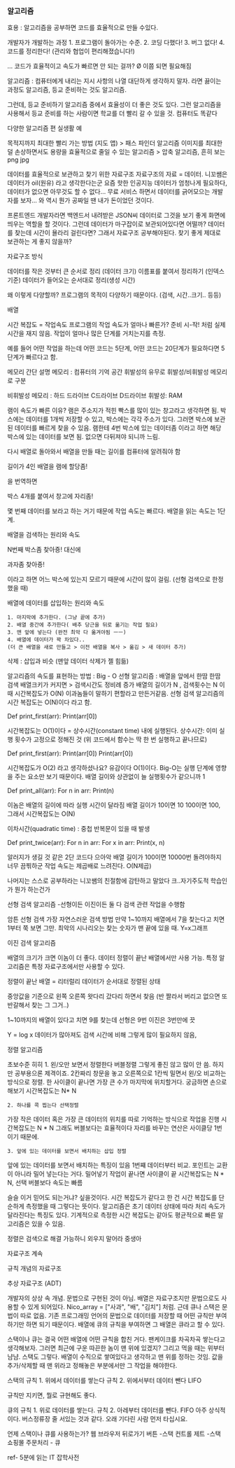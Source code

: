 
### 알고리즘

효용 : 알고리즘을 공부하면 코드를 효율적으로 만들 수있다. 

개발자가 개발하는 과정
	1. 프로그램이 돌아가는 수준.
	2. 코딩 다했다!
	3. 버그 없다!
	4. 코드를 정리한다! 
	(관리와 협업이 편리해졌습니다!)

… 코드가 효율적이고 속도가 빠르면 안 되는 걸까?
	Ø 이쯤 되면 필요해짐

알고리즘 : 컴퓨터에게 내리는 지시 사항의 나열 
대단하게 생각하지 말자. 라면 끓이는 과정도 알고리즘,
등교 준비하는 것도 알고리즘.

그런데, 등교 준비하기 알고리즘 중에서 효율성이 더 좋은 것도 있다. 그런 알고리즘을 사용해서 등교 준비를 하는 사람이면 학교를 더 빨리 갈 수 있을 것. 컴퓨터도 똑같다 

다양한 알고리즘 편
실생활 예 

목적지까지 최대한 빨리 가는 방법 (지도 앱) > 패스 파인더 알고리즘
이미지를 최대한 덜 손상하면서도 용량을 효율적으로 줄일 수 있는 알고리즘 > 압축 알고리즘, 흔히 보는 png jpg 

데이터를 효율적으로 보관하고 찾기 위한 자료구조
자료구조의 자료 = 데이터. 
니꼬쌤은 데이터가 oil(원유) 라고 생각한다는군
요즘 핫한 인공지능 데이터가 엄청나게 필요하다, 데이터가 없으면 아무것도 할 수 없다… 무료 서비스 하면서 데이터를 긁어모으는 개발자를 보자… 와 역시 뭔가 공짜일 땐 내가 돈이었던 것이다.

프론트엔드 개발자라면 백엔드서 내려받은 JSON씨 데이터로 그것을 보기 좋게 화면에 띄우는 역할을 할 것이다.
그런데 데이터가 마구잡이로 보관되어있다면 어떨까? 데이터를 찾는데 시간이 욜라리 걸린다면? 그래서 자료구조 공부해야된다. 찾기 좋게 제대로 보관하는 게 좋지 않을까?

자료구조 방식

데이터를 작은 것부터 큰 순서로 정리 (데이터 크기)
이름표를 붙여서 정리하기 (인덱스 기준)
데이터가 들어오는 순서대로 정리(생성 시간)

왜 이렇게 다양할까? 프로그램의 목적이 다양하기 때문이다.
(검색, 시간..크기.. 등등) 


배열

시간 복잡도 = 작업속도 
프로그램의 작업 속도가 얼마나 빠른가?
준비 시-작! 처럼 실제 시간을 재지 않음. 작업이 얼마나 많은 단계를 거치는지를 측정. 

예를 들어 어떤 작업을 하는데 어떤 코드는 5단계, 어떤 코드는 20단계가 필요하다면 5단계가 빠르다고 함.

메모리 간단 설명
메모리 : 컴퓨터의 기억 공간 
휘발성의 유무로 휘발성/비휘발성 메모리로 구분

비휘발성 메모리 : 하드 드라이브 C드라이브 D드라이브
휘발성: RAM 

램이 속도가 빠른 이유?
램은 주소지가 적힌 빡스를 많이 있는 창고라고 생각하면 됨. 박스에는 데이터를 1개씩 저장할 수 있고, 박스에는 각각 주소가 있다. 그러면 박스에 보관된 데이터를 빠르게 찾을 수 있음. 램한테 4번 박스에 있는 데이터좀 이라고 하면 해당 박스에 있는 데이터를 보면 됨. 없으면 다뒤져야 되니까 느림.

다시 배열로 돌아와서 배열을 만들 때는 길이를 컴퓨터에 알려줘야 함 

길이가 4인 배열을 램에 할당좀!

을 번역하면

박스 4개를 붙여서 창고에 자리좀!


몇 번째 데이터를 보라고 하는 거기 때문에 작업 속도는 빠르다. 배열을 읽는 속도는 1단계.

배열을 검색하는 원리와 속도

N번째 박스좀 찾아죵! 대신에

과자좀 찾아죵! 

이라고 하면 어느 박스에 있는지 모르기 때문에 시간이 많이 걸림. (선형 검색으로 한정했을 때)


배열에 데이터를 삽입하는 원리와 속도

	1. 마지막에 추가한다. (그냥 끝에 추가)
	2. 배열 중간에 추가한다( 배추 당근을 뒤로 옮기는 작업 필요)
	3. 맨 앞에 넣는다 (완전 최악 다 옮겨야됨 ㅡㅡ)
	4. 배열에 데이터가 꽉 차있다..
	(더 큰 배열을 새로 만들고 > 이전 배열을 복사 > 옮김 > 새 데이터 추가)
	
삭제 : 삽입과 비슷 (맨앞 데이터 삭제가 젤 힘듦)


알고리즘의 속도를 표현하는 방법 : Big - O
선형 알고리즘 : 배열을 앞에서 한땀 한땀 검색 
배열크키가 커지면 > 검색시간도 정비례 증가
배열의 길이가 N , 검색횟수는 N
이때 시간복잡도가 O(N) 이과놈들이 말하기 편할라고 만든거같음. 선형 검색 알고리즘의 시간 복잡도는 O(N)이다 라고 함.

Def print_first(arr):
	Print(arr[0])
	
시간복잡도는 O(1)이다 = 상수시간(constant time) 내에 실행된다. 
상수시간: 이미 실행 횟수가 고정으로 정해진 것 
(위 코드에서 함수는 딱 한 번 실행하고 끝나므로)

Def print_first(arr):
	Print(arr[0])
	Print(arr[0])

시간복잡도가 O(2) 라고 생각하셨나요? 유감이다
O(1)이다. Big-O는 실행 단계에 영향을 주는 요소만 보기 때문이다. 배열 길이와 상관없이 늘 실행횟수가 같으니까 1

Def print_all(arr):
	For n in arr:
	Print(n)

이놈은 배열의 길이에 따라 실행 시간이 달라짐
배열 길이가 10이면 10 100이면 100, 그래서
시간복잡도는 O(N)

이차시간(quadratic time) : 중첩 반복문이 있을 때 발생

Def print_twice(arr):
	For n in arr:
		For x in arr:
			Print(x, n)
			
알러지가 생길 것 같은 2단 코드다 으아악
배열 길이가 100이면 10000번 돌려야하지 너무 끔찎하군
작업 속도는 제곱배로 느려진다. 
O(N제곱) 

나머지는 스스로 공부하라는 니꼬쌤의 친절함에 감탄하고 말았다 크..자기주도적 학습인가 뭔가 하는건가

선형 검색 알고리즘
-선형이든 이진이든 둘 다 검색 관련 작업을 수행함

암튼 선형 검색
가장 자연스러운 검색 방법
만약 1~10까지 배열에서 7을 찾는다고 치면 1부터 쭉 보면 그만. 최악의 시나리오는 찾는 숫자가 맨 끝에 있을 때. Y=x그래프

이진 검색 알고리즘

배열의 크기가 크면 이놈이 더 좋다. 데이터 정렬이 끝난 배열에서만 사용 가능. 특정 알고리즘은 특정 자료구조에서만 사용할 수 있다. 

정렬이 끝난 배열 = 리터럴리 데이터가 순서대로 정렬된 상태

중앙값을 기준으로 왼쪽 오른쪽 왓다리 갔다리 하면서 찾음
(반 짤라서 버리고 없으면 또 반갈해서 찾는 그 그거..)

1~10까지의 배열이 있다고 치면 9를 찾는데 
선형은 9번
이진은 3번만에 끗

Y = log x 
데이터가 많아져도 검색 시간에 비해 그렇게 많이 필요하지 않음, 


정렬 알고리즘 

초보수준 히히
	1. 왼/오만 보면서 정렬한다 버블정렬
그렇게 좋진 않고 많이 안 씀. 하지만 공부용으론 제격이죠.
2칸짜리 창문을 놓고 오른쪽으로 1칸씩 밀면서 왼/오 비교하는 방식으로 정렬. 한 사이클이 끝나면 가장 큰 수가 마지막에 위치할거다. 궁금하면 손으로 해보기
시간복잡도는 N* N

	2. 하나를 콕 찝는다 선택정렬
가장 작은 데이터 혹은 가장 큰 데이터의 위치를 따로 기억하는 방식으로 작업을 진행
시간복잡도는 N * N 그래도 버블보다는 효율적이다
자리를 바꾸는 연산은 사이클당 1번이기 때문에.

	3. 앞에 있는 데이터를 보면서 배치하는 삽입 정렬
앞에 있는 데이터를 보면서 배치하는 특징이 있음
1번쨰 데이터부터 비교. 포인트는 교환이 아니라 밀어 넣는다는 거다. 밀어넣기 작업이 끝나면 사이클이 끝 
시간복잡도는 N * N, 선택 버블보다 속도는 빠름

슬슬 이거 믿어도 되는거냐? 싶을것이다.
시간 복잡도가 같다고 한 건 시간 복잡도를 단순하게 측정했을 때 그렇다는 뜻이다. 알고리즘은 초기 데이터 상태에 따라 처리 속도가 달라진다는 특징도 있다. 기계적으로 측정한 시간 복잡도는 같아도 평균적으로 빠른 알고리즘은 있을 수 있음. 

정렬은 검색으로 해결 가능하니 외우지 말어라 중생아

자료구조 계속

규칙 개념의 자료구조 

추상 자료구조 (ADT)

개발자의 상상 속 개념. 문법으로 구현된 것이 아님. 배열은 자료구조지만 문법으로도 사용할 수 있게 되어있다. 
Nico_array = ["사과", "배", "김치"]
처럼.
근데 큐나 스택은 문법이 따로 없음. 기존 프로그래밍 언어의 문법으로 데이터를 저장할 때 어떤 규칙만 부여하기만 하면 되기 때문이다. 배열에 큐의 규칙을 부여하면 그 배열은 큐라고 할 수 있다. 

스택이나 큐는 결국 어떤 배열에 어떤 규칙을 합친 거다.
팬케이크를 차곡차곡 쌓는다고 생각해보자. 그러면 최근에 구운 따끈한 놈이 맨 위에 있겠지? 그리고 먹을 때는 위부터 냠냠. 스택도 그렇다. 배열이 수직으로 쌓여있다고 생각하고 맨 위를 정하는 것임. 값을 추가/삭제할 때 맨 위라고 정해놓은 부분에서만 그 작업을 해야한다. 

스택의 규칙 1. 위에서 데이터를 쌓는다
	   규칙 2. 위에서부터 데이터 뺀다
LIFO

규칙만 지키면, 뭘로 규현해도 좋다.

큐의 규칙 1. 위로 데이터를 쌓는다.
	규칙 2. 아레부터 데이터를 뺀다.
FIFO
아주 상식적이다. 버스정류장 줄 서있는 것과 같다. 오래 기다린 사람 먼저 타십시요.

언제 스택이나 큐를 사용하는가?
웹 브라우저 뒤로가기 버튼 -스택
컨트롤 제트 -스택
쇼핑몰 주문처리 - 큐



	
ref- 5분에 읽는 IT 잡학사전 